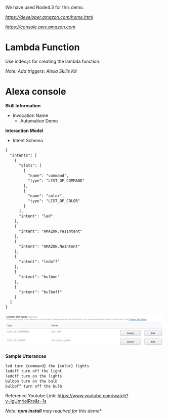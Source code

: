 We have used Node4.3 for this demo.

*https://developer.amazon.com/home.html*

*https://console.aws.amazon.com*

Lambda Function
===============

Use index.js for creating the lambda function.

*Note: Add triggers: Alexa Skills Kit*


Alexa console
=================

**Skill Information**

- Invocation Name 
  - Automation Demo



**Interaction Model**

- Intent Schema

```
{
  "intents": [
    {
      "slots": [
        {
          "name": "command",
          "type": "LIST_OF_COMMAND"
        },
        {
          "name": "color",
          "type": "LIST_OF_COLOR"
        }
      ],
      "intent": "led"
    },
    {
      "intent": "AMAZON.YesIntent"
    },
    {
      "intent": "AMAZON.NoIntent"
    },
    {
      "intent": "ledoff"
    },
    {
      "intent": "bulbon"
    },
    {
      "intent": "bulboff"
    }
  ]
}
```


![Custom Slot Type Image](https://github.com/taranggupta1987/Alexa_MQTT_Communication/blob/taranggupta1987-image/Screen%20Shot%202018-01-02%20at%207.12.05%20PM.png)

**Sample Utterances**

```
led turn {command} the {color} lights
ledoff turn off the light
ledoff turn on the lights
bulbon turn on the bulb
bulboff turn off the bulb
```

Reference Youtube Link: https://www.youtube.com/watch?v=jgUmrieiRro&t=1s

*Note: **npm install** may required for this demo**
